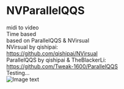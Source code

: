 # NVParallelQQS
midi to video <br>
Time based <br>
based on ParallelQQS & NVirsual <br>
NVirsual by qishipai:<br>
<a>https://github.com/qishipai/NVirsual </a><br>
ParallelQQS by qishipai & TheBlackerLi: <br>
<a>https://github.com/Tweak-1600/ParallelQQS</a><br>
Testing...<br>
![Image text](https://tweak-1600.github.io/PQQS.jpg)
